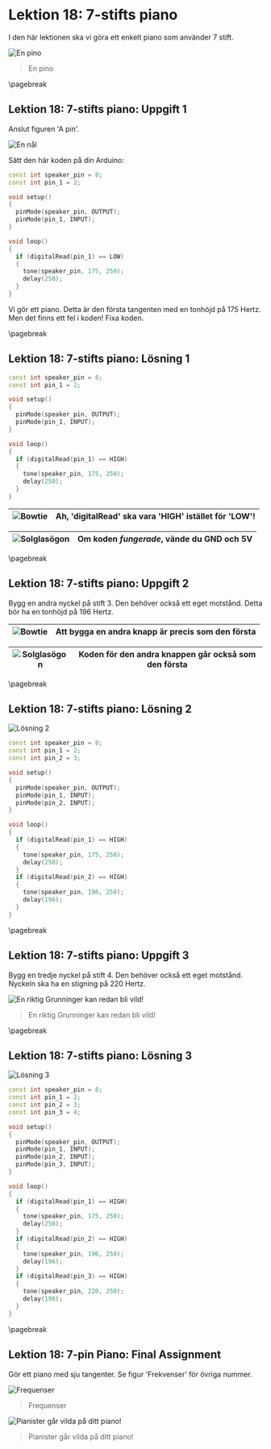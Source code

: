 # Lektion 18: 7-stifts piano

I den här lektionen ska vi göra ett enkelt piano som använder 7 stift.

![En pino](18_pino.jpg)

> En pino

\pagebreak

## Lektion 18: 7-stifts piano: Uppgift 1

Anslut figuren 'A pin'.

![En nål](18_7_pin_piano_1.png)

Sätt den här koden på din Arduino:

```c++
const int speaker_pin = 8;
const int pin_1 = 2;

void setup()
{
  pinMode(speaker_pin, OUTPUT);
  pinMode(pin_1, INPUT);
}

void loop()
{
  if (digitalRead(pin_1) == LOW)
  {
    tone(speaker_pin, 175, 250);
    delay(250);
  }
}
```

Vi gör ett piano. Detta är den första tangenten med en tonhöjd på 175 Hertz.
Men det finns ett fel i koden! Fixa koden.

\pagebreak

## Lektion 18: 7-stifts piano: Lösning 1

```c++
const int speaker_pin = 8;
const int pin_1 = 2;

void setup()
{
  pinMode(speaker_pin, OUTPUT);
  pinMode(pin_1, INPUT);
}

void loop()
{
  if (digitalRead(pin_1) == HIGH)
  {
    tone(speaker_pin, 175, 250);
    delay(250);
  }
}
```

![Bowtie](EmojiBowtie.png) | Ah, 'digitalRead' ska vara 'HIGH' istället för 'LOW'!
:-------------:|:----------------------------------------:

![Solglasögon](EmojiSunglasses.png) | Om koden *fungerade*, vände du GND och 5V
:-------------:|:----------------------------------------:

\pagebreak

## Lektion 18: 7-stifts piano: Uppgift 2

Bygg en andra nyckel på stift 3.
Den behöver också ett eget motstånd.
Detta bör ha en tonhöjd på 196 Hertz.

![Bowtie](EmojiBowtie.png) | Att bygga en andra knapp är precis som den första
:-------------:|:----------------------------------------:

![Solglasögon](EmojiSunglasses.png) | Koden för den andra knappen går också som den första
:-------------:|:----------------------------------------:

\pagebreak

## Lektion 18: 7-stifts piano: Lösning 2

![Lösning 2](18_7_pin_piano_2.png)

```c++
const int speaker_pin = 8;
const int pin_1 = 2;
const int pin_2 = 3;

void setup()
{
  pinMode(speaker_pin, OUTPUT);
  pinMode(pin_1, INPUT);
  pinMode(pin_2, INPUT);
}

void loop()
{
  if (digitalRead(pin_1) == HIGH)
  {
    tone(speaker_pin, 175, 250);
    delay(250);
  }
  if (digitalRead(pin_2) == HIGH)
  {
    tone(speaker_pin, 196, 250);
    delay(196);
  }
}
```

\pagebreak

## Lektion 18: 7-stifts piano: Uppgift 3

Bygg en tredje nyckel på stift 4.
Den behöver också ett eget motstånd.
Nyckeln ska ha en stigning på 220 Hertz.

![En riktig Grunninger kan redan bli vild!](18_kim_feenstra_vader_ja.png)

> En riktig Grunninger kan redan bli vild!

\pagebreak

## Lektion 18: 7-stifts piano: Lösning 3

![Lösning 3](18_7_pin_piano_3.png)

```c++
const int speaker_pin = 8;
const int pin_1 = 2;
const int pin_2 = 3;
const int pin_3 = 4;

void setup()
{
  pinMode(speaker_pin, OUTPUT);
  pinMode(pin_1, INPUT);
  pinMode(pin_2, INPUT);
  pinMode(pin_3, INPUT);
}

void loop()
{
  if (digitalRead(pin_1) == HIGH)
  {
    tone(speaker_pin, 175, 250);
    delay(250);
  }
  if (digitalRead(pin_2) == HIGH)
  {
    tone(speaker_pin, 196, 250);
    delay(196);
  }
  if (digitalRead(pin_3) == HIGH)
  {
    tone(speaker_pin, 220, 250);
    delay(196);
  }
}
```

\pagebreak

## Lektion 18: 7-pin Piano: Final Assignment

Gör ett piano med sju tangenter. Se figur 'Frekvenser' för övriga nummer.

![Frequenser](18_frequenties.png)

> Frequenser

![Pianister går vilda på ditt piano!](18_jan_vayne.jpeg)

> Pianister går vilda på ditt piano!
